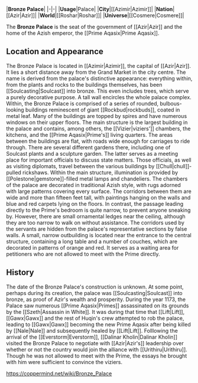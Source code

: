|**Bronze Palace**|
|-|-|
|**Usage**|Palace|
|**City**|[[Azimir\|Azimir]]|
|**Nation**|[[Azir\|Azir]]|
|**World**|[[Roshar\|Roshar]]|
|**Universe**|[[Cosmere\|Cosmere]]|

The **Bronze Palace** is the seat of the government of [[Azir\|Azir]] and the home of the Azish emperor, the [[Prime Aqasix\|Prime Aqasix]].

## Location and Appearance
The Bronze Palace is located in [[Azimir\|Azimir]], the capital of [[Azir\|Azir]]. It lies a short distance away from the Grand Market in the city centre.
The name is derived from the palace's distinctive appearance: everything within, from the plants and rocks to the buildings themselves, has been [[Soulcasting\|Soulcast]] into bronze. This even includes trees, which serve a purely decorative purpose.
A tall wall encircles the whole palace complex. Within, the Bronze Palace is comprised of a series of rounded, bulbous-looking buildings reminescent of giant [[Rockbud\|rockbuds]], coated in metal leaf. Many of the buildings are topped by spires and have numerous windows on their upper floors. The main structure is the largest building in the palace and contains, among others, the [[Vizier\|viziers']] chambers, the kitchens, and the [[Prime Aqasix\|Prime's]] living quarters.
The areas between the buildings are flat, with roads wide enough for carriages to ride through. There are several different gardens there, including one of Soulcast plants and a sculpture garden. The latter serves as a meeting place for important officials to discuss state matters. Those officials, as well as visiting diplomats, travel between the various buildings by [[Chull\|chull]]-pulled rickshaws.
Within the main structure, illumination is provided by [[Polestone\|gemstone]]-filled metal lamps and chandeliers. The chambers of the palace are decorated in traditional Azish style, with rugs adorned with large patterns covering every surface. The corridors between them are wide and more than fifteen feet tall, with paintings hanging on the walls and blue and red carpets lying on the floors. In contrast, the passage leading directly to the Prime's bedroom is quite narrow, to prevent anyone sneaking by. However, there are small ornamental ledges near the ceiling, although they are too narrow to walk on without assistance. The corridors used by the servants are hidden from the palace's representative sections by false walls.
A small, narrow outbuilding is located near the entrance to the central structure, containing a long table and a number of couches, which are decorated in patterns of orange and red. It serves as a waiting area for petitioners who are not allowed to meet with the Prime directly.

## History
The date of the Bronze Palace's construction is unknown. At some point, perhaps during its creation, the palace was [[Soulcasting\|Soulcast]] into bronze, as proof of Azir's wealth and prosperity.
During the year 1173, the Palace saw numerous [[Prime Aqasix\|Primes]] assassinated on its grounds by the [[Szeth\|Assassin in White]]. It was during that time that [[Lift\|Lift]], [[Gawx\|Gawx]] and the rest of Huqin's crew attempted to rob the palace, leading to [[Gawx\|Gawx]] becoming the new Prime Aqasix after being killed by [[Nale\|Nale]] and subsequently healed by [[Lift\|Lift]].
Folllowing the arrival of the [[Everstorm\|Everstorm]], [[Dalinar Kholin\|Dalinar Kholin]] visited the Bronze Palace to negotiate with [[Azir\|Azir's]] leadership over whether or not the country would join the alliance with [[Urithiru\|Urithiru]]. Though he was not allowed to meet with the Prime, the essays he brought with him were sufficient to convince the viziers.



https://coppermind.net/wiki/Bronze_Palace